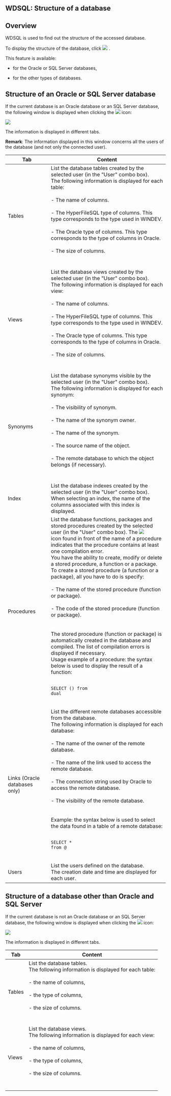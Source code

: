 
## WDSQL: Structure of a database
			



<a name="NOTE1"></a>
<a name="NOTE1_1"></a>


## Overview
<a name="overview_ELTTEXTE000208"></a>
WDSQL is used to find out the structure of the accessed database.

To display the structure of the database, click ![](https://doc.pcsoft.fr/en-US/images/image.awp?langid=3&name=WDSQL%20-%20HC%20N%B0006%204.gif)
.

This feature is available:

- for the Oracle or SQL Server databases, 

- for the other types of databases.




<a name="NOTE2"></a>
<a name="NOTE2_1"></a>


## Structure of an Oracle or SQL Server database
<a name="structure_oracle_sql_server_database_ELTTEXTE000232"></a>
If the current database is an Oracle database or an SQL Server database, the following window is displayed when clicking the ![](https://doc.pcsoft.fr/en-US/images/image.awp?langid=3&name=WDSQL%20-%20HC%20N%B0006%204.gif)
 icon:

![](https://doc.pcsoft.fr/en-US/images/image.awp?langid=3&name=StructureBaseDonnees.gif)


The information is displayed in different tabs.

**Remark**: The information displayed in this window concerns all the users of the database (and not only the connected user).

| Tab | Content |
| --- | --- |
| Tables | List the database tables created by the selected user (in the "User" combo box).<br>The following information is displayed for each table:<br><br>- The name of columns.<br><br>- The HyperFileSQL type of columns. This type corresponds to the type used in WINDEV.<br><br>- The Oracle type of columns. This type corresponds to the type of columns in Oracle.<br><br>- The size of columns.<br><br><br> |
| Views | List the database views created by the selected user (in the "User" combo box).<br>The following information is displayed for each view:<br><br>- The name of columns.<br><br>- The HyperFileSQL type of columns. This type corresponds to the type used in WINDEV.<br><br>- The Oracle type of columns. This type corresponds to the type of columns in Oracle.<br><br>- The size of columns.<br><br><br> |
| Synonyms | List the database synonyms visible by the selected user (in the "User" combo box).<br>The following information is displayed for each synonym:<br><br>- The visibility of synonym.<br><br>- The name of the synonym owner.<br><br>- The name of the synonym.<br><br>- The source name of the object.<br><br>- The remote database to which the object belongs (if necessary).<br><br><br> |
| Index | List the database indexes created by the selected user (in the "User" combo box).<br>When selecting an index, the name of the columns associated with this index is displayed. |
| Procedures | List the database functions, packages and stored procedures created by the selected user (in the "User" combo box).  The ![](https://doc.pcsoft.fr/en-US/images/image.awp?langid=3&name=IconeerreurProcedure.gif)<br> icon found in front of the name of a procedure indicates that the procedure contains at least one compilation error.<br>You have the ability to create, modify or delete a stored procedure, a function or a package.<br>To create a stored procedure (a function or a package), all you have to do is specify:<br><br>- The name of the stored procedure (function or package).<br><br>- The code of the stored procedure (function or package).<br><br><br>The stored procedure (function or package) is automatically created in the database and compiled. The list of compilation errors is displayed if necessary.<br>Usage example of a procedure: the syntax below is used to display the result of a function:<br><br><pre><code>SELECT <FunctionName>(<Parameters>) from dual</code></pre><br> |
| Links (Oracle databases only) | List the different remote databases accessible from the database.<br>The following information is displayed for each database:<br><br>- The name of the owner of the remote database.<br><br>- The name of the link used to access the remote database.<br><br>- The connection string used by Oracle to access the remote database.<br><br>- The visibility of the remote database.<br><br><br>Example: the syntax below is used to select the data found in a table of a remote database:<br><br><pre><code>SELECT * from <TableName>@<LinkName></code></pre><br> |
| Users | List the users defined on the database.<br>The creation date and time are displayed for each user. |



<a name="NOTE3"></a>
<a name="NOTE3_1"></a>


## Structure of a database other than Oracle and SQL Server
<a name="structure_database_other_than_oracle_and_sql_server_ELTTEXTE000256"></a>
If the current database is not an Oracle database or an SQL Server database, the following window is displayed when clicking the ![](https://doc.pcsoft.fr/en-US/images/image.awp?langid=3&name=WDSQL%20-%20HC%20N%B0006%204.gif)
 icon:


![](https://doc.pcsoft.fr/en-US/images/image.awp?langid=3&name=WDSQL%20-%20HC%20N%B0010.gif)


The information is displayed in different tabs.

| Tab | Content |
| --- | --- |
| Tables | List the database tables.<br>The following information is displayed for each table:<br><br>- the name of columns, <br><br>- the type of columns, <br><br>- the size of columns.<br><br><br> |
| Views | List the database views.<br>The following information is displayed for each view:<br><br>- the name of columns, <br><br>- the type of columns, <br><br>- the size of columns.<br><br><br> |




